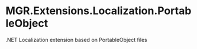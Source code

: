 # MGR.Extensions.Localization.PortableObject

.NET Localization extension based on PortableObject files

